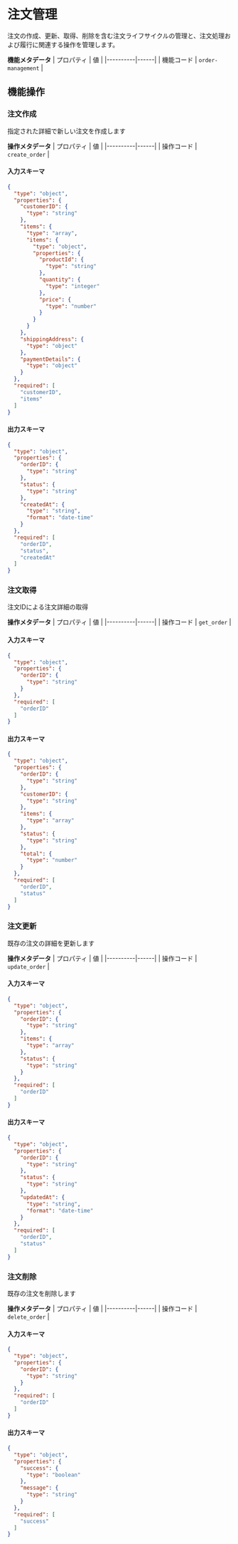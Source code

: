 # 注文管理
注文の作成、更新、取得、削除を含む注文ライフサイクルの管理と、注文処理および履行に関連する操作を管理します。

**機能メタデータ**
| プロパティ | 値 |
|----------|------|
| 機能コード | `order-management` |

## 機能操作

### 注文作成
指定された詳細で新しい注文を作成します

**操作メタデータ**
| プロパティ | 値 |
|----------|------|
| 操作コード | `create_order` |

#### 入力スキーマ
```json operation input schema
{
  "type": "object",
  "properties": {
    "customerID": {
      "type": "string"
    },
    "items": {
      "type": "array",
      "items": {
        "type": "object",
        "properties": {
          "productId": {
            "type": "string"
          },
          "quantity": {
            "type": "integer"
          },
          "price": {
            "type": "number"
          }
        }
      }
    },
    "shippingAddress": {
      "type": "object"
    },
    "paymentDetails": {
      "type": "object"
    }
  },
  "required": [
    "customerID",
    "items"
  ]
}
```

#### 出力スキーマ
```json operation output schema
{
  "type": "object",
  "properties": {
    "orderID": {
      "type": "string"
    },
    "status": {
      "type": "string"
    },
    "createdAt": {
      "type": "string",
      "format": "date-time"
    }
  },
  "required": [
    "orderID",
    "status",
    "createdAt"
  ]
}
```
### 注文取得
注文IDによる注文詳細の取得

**操作メタデータ**
| プロパティ | 値 |
|----------|------|
| 操作コード | `get_order` |

#### 入力スキーマ
```json operation input schema
{
  "type": "object",
  "properties": {
    "orderID": {
      "type": "string"
    }
  },
  "required": [
    "orderID"
  ]
}
```

#### 出力スキーマ
```json operation output schema
{
  "type": "object",
  "properties": {
    "orderID": {
      "type": "string"
    },
    "customerID": {
      "type": "string"
    },
    "items": {
      "type": "array"
    },
    "status": {
      "type": "string"
    },
    "total": {
      "type": "number"
    }
  },
  "required": [
    "orderID",
    "status"
  ]
}
```
### 注文更新
既存の注文の詳細を更新します

**操作メタデータ**
| プロパティ | 値 |
|----------|------|
| 操作コード | `update_order` |

#### 入力スキーマ
```json operation input schema
{
  "type": "object",
  "properties": {
    "orderID": {
      "type": "string"
    },
    "items": {
      "type": "array"
    },
    "status": {
      "type": "string"
    }
  },
  "required": [
    "orderID"
  ]
}
```

#### 出力スキーマ
```json operation output schema
{
  "type": "object",
  "properties": {
    "orderID": {
      "type": "string"
    },
    "status": {
      "type": "string"
    },
    "updatedAt": {
      "type": "string",
      "format": "date-time"
    }
  },
  "required": [
    "orderID",
    "status"
  ]
}
```
### 注文削除
既存の注文を削除します

**操作メタデータ**
| プロパティ | 値 |
|----------|------|
| 操作コード | `delete_order` |

#### 入力スキーマ
```json operation input schema
{
  "type": "object",
  "properties": {
    "orderID": {
      "type": "string"
    }
  },
  "required": [
    "orderID"
  ]
}
```

#### 出力スキーマ
```json operation output schema
{
  "type": "object",
  "properties": {
    "success": {
      "type": "boolean"
    },
    "message": {
      "type": "string"
    }
  },
  "required": [
    "success"
  ]
}
```